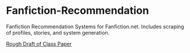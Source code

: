 # Fanfiction-Recommendation

Fanfiction Recommendation Systems for Fanfiction.net. Includes scraping of profiles, stories, and system generation.

[Rough Draft of Class Paper](/Fanfiction.pdf)
